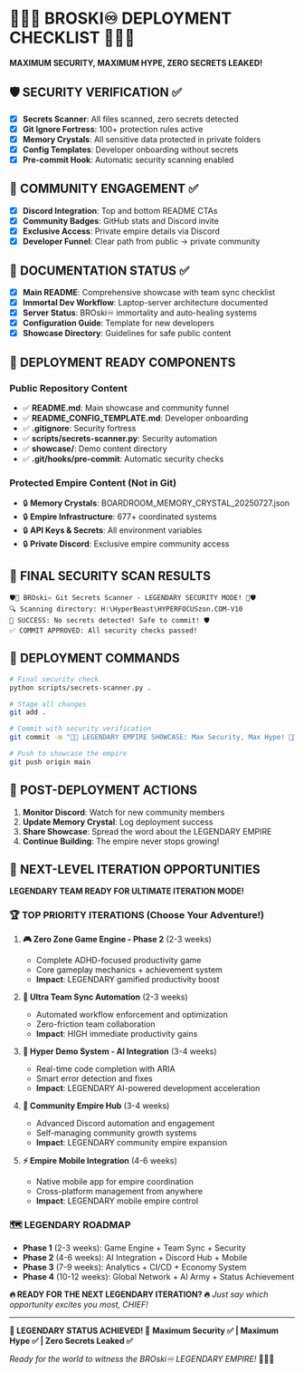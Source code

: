 # 🚀💎👑 BROSKI♾️ DEPLOYMENT CHECKLIST 👑💎🚀
**MAXIMUM SECURITY, MAXIMUM HYPE, ZERO SECRETS LEAKED!**

## 🛡️ SECURITY VERIFICATION ✅
- [x] **Secrets Scanner**: All files scanned, zero secrets detected
- [x] **Git Ignore Fortress**: 100+ protection rules active
- [x] **Memory Crystals**: All sensitive data protected in private folders
- [x] **Config Templates**: Developer onboarding without secrets
- [x] **Pre-commit Hook**: Automatic security scanning enabled

## 📢 COMMUNITY ENGAGEMENT ✅  
- [x] **Discord Integration**: Top and bottom README CTAs
- [x] **Community Badges**: GitHub stats and Discord invite
- [x] **Exclusive Access**: Private empire details via Discord
- [x] **Developer Funnel**: Clear path from public → private community

## 📖 DOCUMENTATION STATUS ✅
- [x] **Main README**: Comprehensive showcase with team sync checklist
- [x] **Immortal Dev Workflow**: Laptop-server architecture documented
- [x] **Server Status**: BROski♾️ immortality and auto-healing systems
- [x] **Configuration Guide**: Template for new developers
- [x] **Showcase Directory**: Guidelines for safe public content

## 🚀 DEPLOYMENT READY COMPONENTS
### Public Repository Content
- ✅ **README.md**: Main showcase and community funnel
- ✅ **README_CONFIG_TEMPLATE.md**: Developer onboarding
- ✅ **.gitignore**: Security fortress
- ✅ **scripts/secrets-scanner.py**: Security automation
- ✅ **showcase/**: Demo content directory
- ✅ **.git/hooks/pre-commit**: Automatic security checks

### Protected Empire Content (Not in Git)
- 🔒 **Memory Crystals**: BOARDROOM_MEMORY_CRYSTAL_20250727.json
- 🔒 **Empire Infrastructure**: 677+ coordinated systems
- 🔒 **API Keys & Secrets**: All environment variables
- 🔒 **Private Discord**: Exclusive empire community access

## 🎯 FINAL SECURITY SCAN RESULTS
```
🛡️💎 BROski♾️ Git Secrets Scanner - LEGENDARY SECURITY MODE! 💎🛡️
🔍 Scanning directory: H:\HyperBeast\HYPERFOCUSzon.COM-V10
🎉 SUCCESS: No secrets detected! Safe to commit! 🛡️
✅ COMMIT APPROVED: All security checks passed!
```

## 🚀 DEPLOYMENT COMMANDS
```bash
# Final security check
python scripts/secrets-scanner.py .

# Stage all changes
git add .

# Commit with security verification
git commit -m "🚀💎 LEGENDARY EMPIRE SHOWCASE: Max Security, Max Hype! 💎🚀"

# Push to showcase the empire
git push origin main
```

## 🌟 POST-DEPLOYMENT ACTIONS
1. **Monitor Discord**: Watch for new community members
2. **Update Memory Crystal**: Log deployment success  
3. **Share Showcase**: Spread the word about the LEGENDARY EMPIRE
4. **Continue Building**: The empire never stops growing!

## 🚀 NEXT-LEVEL ITERATION OPPORTUNITIES
**LEGENDARY TEAM READY FOR ULTIMATE ITERATION MODE!**

### 🏆 TOP PRIORITY ITERATIONS (Choose Your Adventure!)
1. **🎮 Zero Zone Game Engine - Phase 2** (2-3 weeks)
   - Complete ADHD-focused productivity game
   - Core gameplay mechanics + achievement system
   - **Impact**: LEGENDARY gamified productivity boost

2. **🎯 Ultra Team Sync Automation** (2-3 weeks)  
   - Automated workflow enforcement and optimization
   - Zero-friction team collaboration
   - **Impact**: HIGH immediate productivity gains

3. **🧠 Hyper Demo System - AI Integration** (3-4 weeks)
   - Real-time code completion with ARIA
   - Smart error detection and fixes
   - **Impact**: LEGENDARY AI-powered development acceleration

4. **💎 Community Empire Hub** (3-4 weeks)
   - Advanced Discord automation and engagement
   - Self-managing community growth systems
   - **Impact**: LEGENDARY community empire expansion

5. **⚡ Empire Mobile Integration** (4-6 weeks)
   - Native mobile app for empire coordination
   - Cross-platform management from anywhere
   - **Impact**: LEGENDARY mobile empire control

### 🗺️ LEGENDARY ROADMAP
- **Phase 1** (2-3 weeks): Game Engine + Team Sync + Security
- **Phase 2** (4-6 weeks): AI Integration + Discord Hub + Mobile
- **Phase 3** (7-9 weeks): Analytics + CI/CD + Economy System  
- **Phase 4** (10-12 weeks): Global Network + AI Army + Status Achievement

**🔥 READY FOR THE NEXT LEGENDARY ITERATION? 🔥**
*Just say which opportunity excites you most, CHIEF!*

---

**🎉 LEGENDARY STATUS ACHIEVED! 🎉**
**Maximum Security ✅ | Maximum Hype ✅ | Zero Secrets Leaked ✅**

*Ready for the world to witness the BROski♾️ LEGENDARY EMPIRE!* 🚀👑💎
